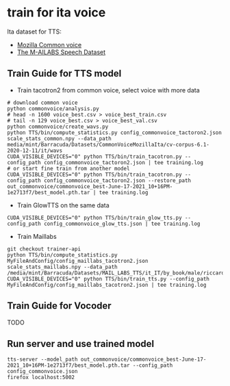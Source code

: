 # train for ita voice
Ita dataset for TTS:
* [Mozilla Common voice](https://commonvoice.mozilla.org/)
* [The M-AILABS Speech Dataset](https://www.caito.de/2019/01/the-m-ailabs-speech-dataset/)

## Train Guide for TTS model
* Train tacotron2 from common voice, select voice with more data

```
# download common voice
python commonvoice/analysis.py
# head -n 1600 voice_best.csv > voice_best_train.csv
# tail -n 129 voice_best.csv > voice_best_val.csv
python commonvoice/create_wavs.py
python TTS/bin/compute_statistics.py config_commonvoice_tactoron2.json scale_stats_common.npy --data_path media/mint/Barracuda/Datasets/CommonVoiceMozillaIta/cv-corpus-6.1-2020-12-11/it/wavs
CUDA_VISIBLE_DEVICES="0" python TTS/bin/train_tacotron.py --config_path config_commonvoice_tactoron2.json | tee training.log
# or start fine train from another model
CUDA_VISIBLE_DEVICES="0" python TTS/bin/train_tacotron.py --config_path config_commonvoice_tactoron2.json --restore_path out_commonvoice/commonvoice_best-June-17-2021_10+16PM-1e2713f7/best_model.pth.tar | tee training.log 
```

* Train GlowTTS on the same data

```
CUDA_VISIBLE_DEVICES="0" python TTS/bin/train_glow_tts.py --config_path config_commonvoice_glow_tts.json | tee training.log
```

* Train Maillabs
```
git checkout trainer-api
python TTS/bin/compute_statistics.py MyFileAndConfig/config_maillabs_tacotron2.json scale_stats_maillabs.npy --data_path /media/mint/Barracuda/Datasets/MAIL_LABS_TTS/it_IT/by_book/male/riccardo_fasol/il_fu_mattia_pascal/wavs
CUDA_VISIBLE_DEVICES="0" python TTS/bin/train_tts.py --config_path MyFileAndConfig/config_maillabs_tacotron2.json | tee training.log
```

## Train Guide for Vocoder
TODO

## Run server and use trained model
```
tts-server --model_path out_commonvoice/commonvoice_best-June-17-2021_10+16PM-1e2713f7/best_model.pth.tar --config_path config_commonvoice.json
firefox localhost:5002
```
